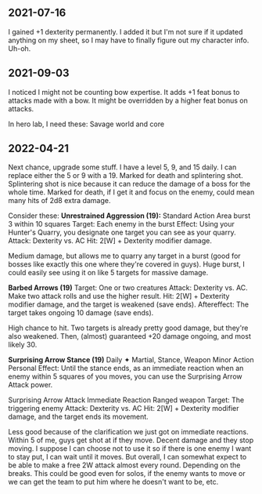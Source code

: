 
2021-07-16
----------
I gained +1 dexterity permanently. I added it but I'm not sure if it updated anything
on my sheet, so I may have to finally figure out my character info. Uh-oh.

2021-09-03
----------
I noticed I might not be counting bow expertise. It adds +1 feat bonus to attacks made with a bow. It might be overridden by a higher feat bonus on attacks.

In hero lab, I need these:
Savage world and core

2022-04-21
----------
Next chance, upgrade some stuff.
I have a level 5, 9, and 15 daily. I can replace either the 5 or 9 with a 19. Marked for death and splintering shot. 
Splintering shot is nice because it can reduce the damage of a boss for the whole time.
Marked for death, if I get it and focus on the enemy, could mean many hits of 2d8 extra damage.

Consider these:
**Unrestrained Aggression (19):**
Standard Action      Area burst 3 within 10 squares
Target: Each enemy in the burst
Effect: Using your Hunter's Quarry, you designate one target you can see as your quarry.
Attack: Dexterity vs. AC
Hit: 2[W] + Dexterity modifier damage.

Medium damage, but allows me to quarry any target in a burst (good for bosses like exactly
this one where they're covered in guys). Huge burst, I could easily see using it
on like 5 targets for massive damage.

**Barbed Arrows (19)**
Target: One or two creatures
Attack: Dexterity vs. AC. Make two attack rolls and use the higher result.
Hit: 2[W] + Dexterity modifier damage, and the target is weakened (save ends).
Aftereffect: The target takes ongoing 10 damage (save ends).

High chance to hit. Two targets is already pretty good damage, but they're also weakened.
Then, (almost) guaranteed +20 damage ongoing, and most likely 30.

**Surprising Arrow Stance (19)**
Daily   ✦     Martial, Stance, Weapon
Minor Action      Personal
Effect: Until the stance ends, as an immediate reaction when an enemy within 5 squares of you moves, you can use the Surprising Arrow Attack power.

Surprising Arrow Attack
Immediate Reaction      Ranged weapon
Target: The triggering enemy
Attack: Dexterity vs. AC
Hit: 2[W] + Dexterity modifier damage, and the target ends its movement.

Less good because of the clarification we just got on immediate reactions.
Within 5 of me, guys get shot at if they move. Decent damage and they stop moving. I suppose I can choose not to use it
so if there is one enemy I want to stay put, I can wait until it moves. But overall, I can somewhat expect
to be able to make a free 2W attack almost every round. Depending on the breaks.
This could be good even for solos, if the enemy wants to move or we can get the team to put him where he doesn't want to be, etc.
